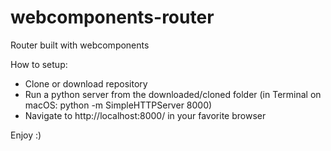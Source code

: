 # webcomponents-router
Router built with webcomponents

How to setup:

- Clone or download repository
- Run a python server from the downloaded/cloned folder (in Terminal on macOS: python -m SimpleHTTPServer 8000)
- Navigate to http://localhost:8000/ in your favorite browser

Enjoy :)
